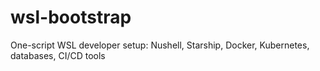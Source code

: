 # wsl-bootstrap
One-script WSL developer setup: Nushell, Starship, Docker, Kubernetes, databases, CI/CD tools
